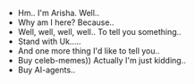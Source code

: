- Hm.. 
I'm Arisha. Well..
- Why am I here? Because..
- Well, well, well, well.. To tell you something..
- Stand with Uk.....
- And one more thing I'd like to tell you..
- Buy celeb-memes)) Actually I'm just kidding..
- Buy AI-agents..
